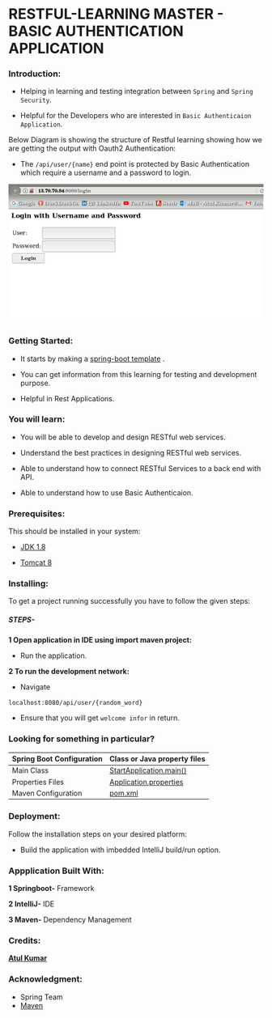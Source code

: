 # RESTFUL-LEARNING MASTER - BASIC AUTHENTICATION APPLICATION

### Introduction:

- Helping in learning and testing integration between `Spring` and `Spring Security`.

- Helpful for the Developers who are interested in `Basic Authenticaion Application`.


Below Diagram is showing the structure of Restful learning showing how we are getting the output with Oauth2 Authentication:


- The `/api/user/{name}` end point is protected by Basic Authentication which require a username and a password to login.

![Diagram]( https://github.com/BCSTechLearning/Restful-Learning/blob/atul/basicAuth/basic_auth.png )


### Getting Started:

- It starts by making a [spring-boot template](start.spring.io) .

- You can get information from this learning for testing and development purpose.

- Helpful in Rest Applications.



### You will learn: 

- You will be able to develop and design RESTful web services.

- Understand the best practices in designing RESTful web services.

- Able to understand how to connect RESTful Services to a back end with API.

- Able to understand how to use Basic Authenticaion.


### Prerequisites:

This should be installed in your system:

- [JDK 1.8](https://docs.oracle.com/javase/8/docs/technotes/guides/install/install_overview.html)

- [Tomcat 8]( http://tomcat.apache.org/tomcat-8.0-doc/)


### Installing:

To get a project running successfully you have to follow the given steps:


##### STEPS-


**1 Open application in IDE using import maven project:**

- Run the application.

 
**2 To run the development network:** 
 
- Navigate
```
localhost:8080/api/user/{random_word}
```

- Ensure that you will get `welcome infor` in return.

### Looking for something in particular?

| Spring Boot Configuration |Class or Java property files|
| --------------------------|----------------------------|
|   Main Class              |[StartApplication.main()]( https://github.com/BCSTechLearning/Restful-Learning/blob/atul/Start/src/main/java/com/BCS/training/Start/StartApplication.java)|
|   Properties Files        |[Application.properties](https://github.com/BCSTechLearning/Restful-Learning/blob/atul/Start/src/main/resources/application.properties)| 
|   Maven Configuration     | [pom.xml ]( https://github.com/BCSTechLearning/Restful-Learning/blob/atul/Start/pom.xml ) |



### Deployment:

Follow the installation steps on your desired platform:

- Build the application with imbedded IntelliJ build/run option.


### Appplication Built With:

**1 Springboot-**  Framework

**2 IntelliJ-**  IDE

**3 Maven-**  Dependency Management



### Credits:

[**Atul Kumar**](atul.lkumar@bcstechnology.com.au)




### Acknowledgment:

- Spring Team
- [Maven](https://maven.apache.org/what-is-maven.html)


 













